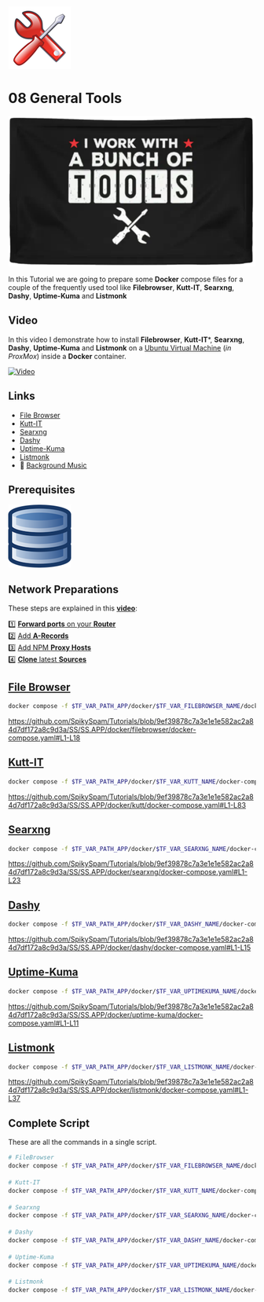 ![Tools Logo](_assets/images/tools.png)
# 08 General Tools

![Tools Banner](_assets/images/tools_banner.png)

In this Tutorial we are going to prepare some **Docker** compose files for a couple of the frequently used tool like **Filebrowser**, **Kutt-IT**, **Searxng**, **Dashy**, **Uptime-Kuma** and **Listmonk**

## Video

In this video I demonstrate how to install **Filebrowser**, **Kutt-IT***, **Searxng**, **Dashy**, **Uptime-Kuma** and **Listmonk** on a [Ubuntu Virtual Machine](../01_setting_up_a_cheap_home_lab_with_proxmox/018_ubuntu/README.md) (*in ProxMox*) inside a **Docker** container.

[![Video](_assets/images/tools_video.png)](https://youtu.be/XXXXXXXXXXXXX)

## Links

- [File Browser](https://filebrowser.org)
- [Kutt-IT](https://kutt.it)
- [Searxng](https://docs.searxng.org)
- [Dashy](https://dashy.to)
- [Uptime-Kuma](https://uptime.kuma.pet)
- [Listmonk](https://listmonk.app)
- 🎺 [Background Music](https://freesound.org/people/AlesiaDavina/sounds/687372/)

## Prerequisites

[![05. Databases](../05_databases/_assets/images/database.png)](../05_databases/README.md)

## Network Preparations

These steps are explained in this **[video](https://youtu.be/8UoNDwNV4R8)**:

1️⃣ [**Forward ports** on your **Router**](../05_databases/README.md#forward-ports-router) \
2️⃣ [Add **A-Records**](../05_databases/README.md#add-a-record) \
3️⃣ [Add NPM **Proxy Hosts**](../05_databases/README.md#npm-proxy-host) \
4️⃣ [**Clone** latest **Sources**](../05_databases/README.md#latest-sources)

## [File Browser](../SS/SS.APP/docker/filebrowser/docker-compose.yaml)

```bash
docker compose -f $TF_VAR_PATH_APP/docker/$TF_VAR_FILEBROWSER_NAME/docker-compose.yaml up -d
```

https://github.com/SpikySpam/Tutorials/blob/9ef39878c7a3e1e1e582ac2a84d7df172a8c9d3a/SS/SS.APP/docker/filebrowser/docker-compose.yaml#L1-L18

## [Kutt-IT](../SS/SS.APP/docker/kutt/docker-compose.yaml)

```bash
docker compose -f $TF_VAR_PATH_APP/docker/$TF_VAR_KUTT_NAME/docker-compose.yaml up -d
```

https://github.com/SpikySpam/Tutorials/blob/9ef39878c7a3e1e1e582ac2a84d7df172a8c9d3a/SS/SS.APP/docker/kutt/docker-compose.yaml#L1-L83

## [Searxng](../SS/SS.APP/docker/searxng/docker-compose.yaml)

```bash
docker compose -f $TF_VAR_PATH_APP/docker/$TF_VAR_SEARXNG_NAME/docker-compose.yaml up -d
```

https://github.com/SpikySpam/Tutorials/blob/9ef39878c7a3e1e1e582ac2a84d7df172a8c9d3a/SS/SS.APP/docker/searxng/docker-compose.yaml#L1-L23

## [Dashy](../SS/SS.APP/docker/dashy/docker-compose.yaml)

```bash
docker compose -f $TF_VAR_PATH_APP/docker/$TF_VAR_DASHY_NAME/docker-compose.yaml up -d
```

https://github.com/SpikySpam/Tutorials/blob/9ef39878c7a3e1e1e582ac2a84d7df172a8c9d3a/SS/SS.APP/docker/dashy/docker-compose.yaml#L1-L15

## [Uptime-Kuma](../SS/SS.APP/docker/uptime-kuma/docker-compose.yaml)

```bash
docker compose -f $TF_VAR_PATH_APP/docker/$TF_VAR_UPTIMEKUMA_NAME/docker-compose.yaml up -d
```

https://github.com/SpikySpam/Tutorials/blob/9ef39878c7a3e1e1e582ac2a84d7df172a8c9d3a/SS/SS.APP/docker/uptime-kuma/docker-compose.yaml#L1-L11

## [Listmonk](../SS/SS.APP/docker/listmonk/docker-compose.yaml)

```bash
docker compose -f $TF_VAR_PATH_APP/docker/$TF_VAR_LISTMONK_NAME/docker-compose.yaml up -d
```

https://github.com/SpikySpam/Tutorials/blob/9ef39878c7a3e1e1e582ac2a84d7df172a8c9d3a/SS/SS.APP/docker/listmonk/docker-compose.yaml#L1-L37

## Complete Script

These are all the commands in a single script.

```bash
# FileBrowser
docker compose -f $TF_VAR_PATH_APP/docker/$TF_VAR_FILEBROWSER_NAME/docker-compose.yaml up -d

# Kutt-IT
docker compose -f $TF_VAR_PATH_APP/docker/$TF_VAR_KUTT_NAME/docker-compose.yaml up -d

# Searxng
docker compose -f $TF_VAR_PATH_APP/docker/$TF_VAR_SEARXNG_NAME/docker-compose.yaml up -d

# Dashy
docker compose -f $TF_VAR_PATH_APP/docker/$TF_VAR_DASHY_NAME/docker-compose.yaml up -d

# Uptime-Kuma
docker compose -f $TF_VAR_PATH_APP/docker/$TF_VAR_UPTIMEKUMA_NAME/docker-compose.yaml up -d

# Listmonk
docker compose -f $TF_VAR_PATH_APP/docker/$TF_VAR_LISTMONK_NAME/docker-compose.yaml up -d
```
